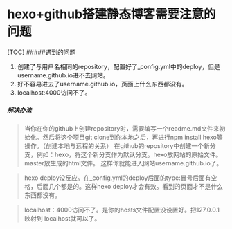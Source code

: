 # hexo+github搭建静态博客需要注意的问题
[TOC]
#####遇到的问题
1. 创建了与用户名相同的repository，配置好了_config.yml中的deploy，但是username.github.io进不去网站。
2. 好不容易进去了username.github.io，页面上什么东西都没有。
3. localhost:4000访问不了。

##### 解决办法
> 当你在你的github上创建repository时，需要编写一个readme.md文件来初始化。然后将这个项目git clone到你本地之后，再进行npm install hexo等操作。（创建本地与远程的关系）
在github的repository中创建一个新分支，例如：hexo，将这个新分支作为默认分支。hexo放网站的原始文件。master放生成的html文件。
这样你就能进入网站username.github.io了。

> hexo deploy没反应。在_config.yml的deploy后面的type:冒号后面有空格，后面几个都是的。这样hexo deploy才会有效。看到的页面才不是什么东西都没有。

> localhost：4000访问不了。是你的hosts文件配置没设置好。把127.0.0.1映射到 localhost就可以了。



